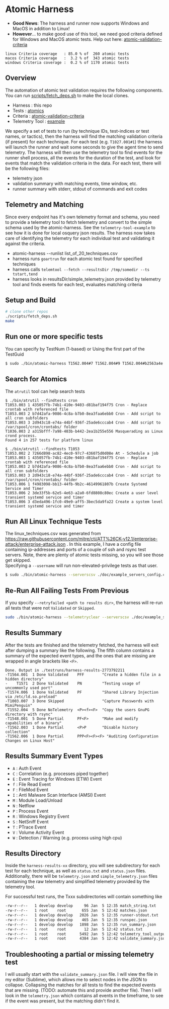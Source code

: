 # Atomic Harness

- **Good News**: The harness and runner now supports Windows and MacOS in addition to Linux!
- **However**... to make good use of this tool, we need good criteria defined for Windows and MacOS atomic tests.  Help out here: [atomic-validation-criteria](https://github.com/secureworks/atomic-validation-criteria)
```
linux Criteria coverage   : 85.0 % of  260 atomic tests
macos Criteria coverage   :  3.2 % of  343 atomic tests
windows Criteria coverage :  0.2 % of 1170 atomic tests
```

## Overview

The automation of atomic test validation requires the following components.  You can run [scripts/fetch_deps.sh](./scripts/fetch_deps.sh) to make the local clones.
 - Harness : this repo
 - Tests : [atomics](https://github.com/redcanaryco/atomic-red-team)
 - Criteria : [atomic-validation-criteria](https://github.com/secureworks/atomic-validation-criteria)
 - Telemetry Tool : [example](https://github.com/secureworks/telemetry-tool-example)

We specify a set of tests to run (by technique IDs, test-indices or test names, or tactics), then the harness will find the matching validation criteria (if present) for each technique.  For each test (e.g. `T1027.001#1`) the harness will launch the runner and wait some seconds to give the agent time to send telemetry.  The harness will then use the telemetry tool to find events for the runner shell process, all the events for the duration of the test, and look for events that match the validation criteria in the data.  For each test, there will be the following files:
 - telemetry json
 - validation summary with matching events, time window, etc.
 - runner summary with stderr, stdout of commands and exit codes

## Telemetry and Matching

Since every endpoint has it's own telemetry format and schema, you need to provide a telemetry tool to fetch telemetry and convert to the simple schema used by the atomic-harness.  See the `telemetry-tool-example` to see how it is done for local osquery json results.  The harness now takes care of identifying the telemetry for each individual test and validating it against the criteria.

- atomic-harness --runlist list_of_20_techniques.csv
- harness runs `goartrun` for each atomic test found for specified techniques
- harness calls `telemtool --fetch --resultsDir /tmp/somedir --ts tstart,tend`
- harness looks in resultsDir/simple_telemetry.json provided by telemetry tool and finds events for each test, evaluates matching criteria

## Setup and Build

```sh
# clone other repos
./scripts/fetch_deps.sh
make
```

## Run one or more specific tests
You can specify by TestNum (1-based) or Using the first part of the TestGuid
```sh
$ sudo ./bin/atomic-harness T1562.004#7 T1562.004#9 T1562.004#b2563a4e

```

## Search for Atomics
The `atrutil` tool can help search tests
```
$ ./bin/atrutil --findtests cron
T1053.003 1 435057fb-74b1-410e-9403-d81baf194f75 Cron - Replace crontab with referenced file
T1053.003 2 b7d42afa-9086-4c8a-b7b0-8ea3faa6ebb0 Cron - Add script to all cron subfolders
T1053.003 3 2d943c18-e74a-44bf-936f-25ade6cccab4 Cron - Add script to /var/spool/cron/crontabs/ folder
T1036.003 2 a315bfff-7a98-403b-b442-2ea1b255e556 Masquerading as Linux crond process.
Found 4 in 257 tests for platform linux

$ ./bin/atrutil --findtests T1053
T1053.002 2 7266d898-ac82-4ec0-97c7-436075d0d08e At - Schedule a job
T1053.003 1 435057fb-74b1-410e-9403-d81baf194f75 Cron - Replace crontab with referenced file
T1053.003 2 b7d42afa-9086-4c8a-b7b0-8ea3faa6ebb0 Cron - Add script to all cron subfolders
T1053.003 3 2d943c18-e74a-44bf-936f-25ade6cccab4 Cron - Add script to /var/spool/cron/crontabs/ folder
T1053.006 1 f4983098-bb13-44fb-9b2c-46149961807b Create Systemd Service and Timer
T1053.006 2 3de33f5b-62e5-4e63-a2a0-6fd8808c80ec Create a user level transient systemd service and timer
T1053.006 3 d3eda496-1fc0-49e9-aff5-3bec5da9fa22 Create a system level transient systemd service and timer
```

## Run All Linux Technique Tests

The linux_techniques.csv was generated from https://raw.githubusercontent.com/mitre/cti/ATT%26CK-v12.1/enterprise-attack/enterprise-attack.json .
In this example, I have a config file containing ip-addresses and ports of a couple of ssh and rsync test servers.
Note, there are plenty of atomic tests missing, so you will see those get skipped.  
Specifying a `--username` will run non-elevated-privilege tests as that user.
```sh
$ sudo ./bin/atomic-harness --serverscsv ./doc/example_servers_config.csv --runlist ./data/linux_techniques.csv --username bob
```

## Re-Run All Failing Tests From Previous
If you specify `--retryfailed <path to results dir>`, the harness will re-run all tests that were not `Validated` or `Skipped`.
```sh
sudo ./bin/atomic-harness --telemetryclear --serverscsv ./doc/example_servers_config.csv --username bob --retryfailed ./testruns/harness-results-456317467
```

## Results Summary

After the tests are finished and the telemetry fetched, the harness will exit after dumping a summary like the following.
The fifth column contains a summary of the expected event types, and the ones that are missing are wrapped in angle brackets like `<F>`.
```
Done. Output in ./testruns/harness-results-2773792211
-T1564.001  1 Done Validated    PFF        "Create a hidden file in a hidden directory"
-    T1571  2 Done Validated    PN         "Testing usage of uncommonly used port"
-T1574.006  1 Done Validated    PF         "Shared Library Injection via /etc/ld.so.preload"
-T1003.007  3 Done Skipped                 "Capture Passwords with MimiPenguin"
-T1552.004  5 Done NoTelemetry  <P><f><F>  "Copy the users GnuPG directory with rsync"
-T1548.001  5 Done Partial      PF<F>      "Make and modify capabilities of a binary"
-T1562.003  1 Done Partial      <P>P       "Disable history collection"
-T1562.006  1 Done Partial      PPP<F><F><F> "Auditing Configuration Changes on Linux Host"
```

## Results Summary Event Types

- `A` : Auth Event
- `C` : Correlation (e.g. processes piped together)
- `E` : Event Tracing for Windows (ETW) Event
- `f` : File Read Event
- `F` : FileMod Event
- `I` : Anti Malware Scan Interface (AMSI) Event
- `M` : Module Load/Unload
- `N` : Netflow
- `P` : Process Event
- `R` : Windows Registry Event
- `S` : NetSniff Event
- `T` : PTrace Event
- `V` : Volume Activity Event
- `W` : Detection / Warning (e.g. process using high cpu)

## Results Directory

Inside the `harness-results-xx` directory, you will see subdirectory for each test for each technique, as well as `status.txt` and `status.json` files.  Additionally, there will be `telemetry.json` and `simple_telemetry.json` files containing the raw telemetry and simplified telemetry provided by the telemetry tool.

For successful test runs, the Txxx subdirectories will contain something like
```sh
-rw-r--r--   1 develop develop     96 Jan  5 12:35 match_string.txt
-rw-r--r--   1 root    root       655 Jan  5 12:42 matches.json
-rw-r--r--   1 develop develop   2026 Jan  5 12:35 runner-stdout.txt
-rw-r--r--   1 develop develop    465 Jan  5 12:35 runspec.json
-rw-r--r--   1 develop develop   1898 Jan  5 12:35 run_summary.json
-rw-r--r--   1 root    root        12 Jan  5 12:42 status.txt
-rw-r--r--   1 root    root      5492 Jan  5 12:42 telemetry_tool_output.txt
-rw-r--r--   1 root    root      4384 Jan  5 12:42 validate_summary.json
```

## Troubleshooting a partial or missing telemetry test
I will usually start with the `validate_summary.json` file.  I will view the file in my editor (Sublime), which allows me to select nodes in the JSON to collapse.  Collapsing the matches for all tests to find the expected events that are missing. (TODO: automate this and provide another file).  Then I will look in the `telemetry.json` which contains all events in the timeframe, to see if the event was present, but the matching didn't find it.


